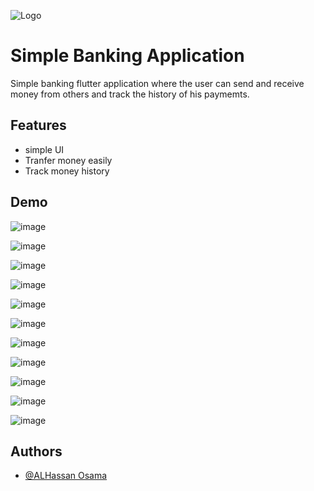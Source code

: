 
![Logo](https://northeurope1-mediap.svc.ms/transform/thumbnail?provider=spo&farmid=188840&inputFormat=png&cs=MDAwMDAwMDAtMDAwMC0wMDAwLTAwMDAtMDAwMDQ4MTcxMGE0fFNQTw&docid=https%3A%2F%2Fmy.microsoftpersonalcontent.com%2F_api%2Fv2.0%2Fdrives%2Fb!gIxvGiUVF0-seaK9nCvdB8xadOM_v1dLs0wxh-yRDP2VzpHn75pDQpl1HJl7HaAc%2Fitems%2F01JHOYB45BSUARXKR3BNELU4XJQEVE4LBU%3Ftempauth%3Dv1e.eyJzaXRlaWQiOiIxYTZmOGM4MC0xNTI1LTRmMTctYWM3OS1hMmJkOWMyYmRkMDciLCJhcHBpZCI6IjAwMDAwMDAwLTAwMDAtMDAwMC0wMDAwLTAwMDA0ODE3MTBhNCIsImF1ZCI6IjAwMDAwMDAzLTAwMDAtMGZmMS1jZTAwLTAwMDAwMDAwMDAwMC9teS5taWNyb3NvZnRwZXJzb25hbGNvbnRlbnQuY29tQDkxODgwNDBkLTZjNjctNGM1Yi1iMTEyLTM2YTMwNGI2NmRhZCIsImV4cCI6IjE3MjYzNjkyMDAifQ.tHB0D7JUe_qBA3PpFJIHc_SwRyUwwT8cVDmT7hcQOWI3-1bKEHd7wFa-1ygL9t4yOeGCPM0rkagiwTzadzqxaNR_RjWf3upNPVOHnRdEwVT-IfHhEbbTb9r9NSRypG0LUpzAbF9FWw13l-iP3BuGXtoOxVgcAKe5pfb5mTslUyFLvidZv0NcF_VIjP-vkKR-PEIH1FfQinl1qA7aWSCzrOJjxzdXW8kbVxtlEF2U_gZEeS9QKRRai16Le_aSxhmn_5u5lfIylL2FnOk39_X0HzQun6U7gkUKEabpfnW6I9ibJhu25iI-SgaODTBPPDn94x9GSnekFxc4Gx7CvEKINFAZRTevuPc4_u-44H79B1RFKe-p9d016Nn8bmZjs4uw.5__4Inve1iRmMJTVmri2k4Vof-1jLsWajNSI76nGklc%26version%3DPublished&cb=63861953270&encodeFailures=1&width=1366&height=575)


# Simple Banking Application
Simple banking flutter application where the user can send and receive money from others and track the history of his paymemts.


## Features

- simple UI
- Tranfer money easily
- Track money history


## Demo
![image](https://northeurope1-mediap.svc.ms/transform/thumbnail?provider=spo&farmid=188840&inputFormat=png&cs=MDAwMDAwMDAtMDAwMC0wMDAwLTAwMDAtMDAwMDQ4MTcxMGE0fFNQTw&docid=https%3A%2F%2Fmy.microsoftpersonalcontent.com%2F_api%2Fv2.0%2Fdrives%2Fb!gIxvGiUVF0-seaK9nCvdB8xadOM_v1dLs0wxh-yRDP2VzpHn75pDQpl1HJl7HaAc%2Fitems%2F01JHOYB47IERQIJUIBYFEKCYA74C6P5MY5%3Ftempauth%3Dv1e.eyJzaXRlaWQiOiIxYTZmOGM4MC0xNTI1LTRmMTctYWM3OS1hMmJkOWMyYmRkMDciLCJhcHBpZCI6IjAwMDAwMDAwLTAwMDAtMDAwMC0wMDAwLTAwMDA0ODE3MTBhNCIsImF1ZCI6IjAwMDAwMDAzLTAwMDAtMGZmMS1jZTAwLTAwMDAwMDAwMDAwMC9teS5taWNyb3NvZnRwZXJzb25hbGNvbnRlbnQuY29tQDkxODgwNDBkLTZjNjctNGM1Yi1iMTEyLTM2YTMwNGI2NmRhZCIsImV4cCI6IjE3MjY0NTU2MDAifQ.JLqkabsYQL5XPwUg1INrTJgeaO0PqN5GJMaTtmGPpo_BaTjXcmXaZmuKIXcDOa8t7MwARynvdJ3mPB8PAkP4VCgXRyuE9mtLJeAiSksjVTbndzj4KolxBEhWbFMb2qhP3UIut6PumQUE5wRXjBPnFLtyOJIkm-JtWCyVbgMIGjFlQYxehnaq2lW3jrkryBIEyMN5EmW5UFQ1gNjDW5jqSYL6JDcSHcPgDI6iwazYOKnAKntlnd0pTUo-R0KcONIZoOP-9Zl1Wlh9k7oxkjg31XDWQjq0Gn3z39jLBZdPlRvK3p2qpOPtDBICrmXj_4nV-OT6AZy7M9wzpFHv_7wf_R1IsSq--xjZ9K97BEFh07cEwqfXEft5SVXjLNQNcotj.zHLakZLKHh9FnUFCD2zjycgcboN5LyaICCg3LrwP7hA%26version%3DPublished&cb=63862037710&encodeFailures=1&width=1366&height=575)

![image](https://northeurope1-mediap.svc.ms/transform/thumbnail?provider=spo&farmid=188840&inputFormat=png&cs=MDAwMDAwMDAtMDAwMC0wMDAwLTAwMDAtMDAwMDQ4MTcxMGE0fFNQTw&docid=https%3A%2F%2Fmy.microsoftpersonalcontent.com%2F_api%2Fv2.0%2Fdrives%2Fb!gIxvGiUVF0-seaK9nCvdB8xadOM_v1dLs0wxh-yRDP2VzpHn75pDQpl1HJl7HaAc%2Fitems%2F01JHOYB44RIYRFPRKSPFB2VPFH4FFYKUPV%3Ftempauth%3Dv1e.eyJzaXRlaWQiOiIxYTZmOGM4MC0xNTI1LTRmMTctYWM3OS1hMmJkOWMyYmRkMDciLCJhcHBpZCI6IjAwMDAwMDAwLTAwMDAtMDAwMC0wMDAwLTAwMDA0ODE3MTBhNCIsImF1ZCI6IjAwMDAwMDAzLTAwMDAtMGZmMS1jZTAwLTAwMDAwMDAwMDAwMC9teS5taWNyb3NvZnRwZXJzb25hbGNvbnRlbnQuY29tQDkxODgwNDBkLTZjNjctNGM1Yi1iMTEyLTM2YTMwNGI2NmRhZCIsImV4cCI6IjE3MjY0NTU2MDAifQ.BhhSFdTy_lzqinyFkN3rXctlYw_1pPfcNOJZA4cEsB5bOlUaWj4_AZADcYSSE1TIJ4A1D0Mkl-yP9rl79AvpXcuKNP54qC1IBVe6IgGCrenc6mYnAtuwMy1Waqp7kF8IeOXLtrPSCaQpZxqg--qPrfydK76yLz_SVTVorVMB-kq5sRR4gztHsFsAqLZiV4s96kHH2qxjEic3S8mgyt22T8x7MrkcbIPDk4IX81la_YelnSJQUD2xuO6HcJcYHE_CkswRwnchWuKI1bZSlK2ehwJH4-fCqOOsS6IS4O8EETagG4tqwOuuHkM4uous9-WUnWM-O-dArA_ImmI8Eu4PZDsAZLuViX4aMsRRVis8jYNmi3GbWpvnBx8Q2tn0kSfq.DaHy35z-0i7RSP8_XGi89-norzLieoAjdzr1t8VJPfg%26version%3DPublished&cb=63862037711&encodeFailures=1&width=1366&height=575)

![image](https://northeurope1-mediap.svc.ms/transform/thumbnail?provider=spo&farmid=188840&inputFormat=png&cs=MDAwMDAwMDAtMDAwMC0wMDAwLTAwMDAtMDAwMDQ4MTcxMGE0fFNQTw&docid=https%3A%2F%2Fmy.microsoftpersonalcontent.com%2F_api%2Fv2.0%2Fdrives%2Fb!gIxvGiUVF0-seaK9nCvdB8xadOM_v1dLs0wxh-yRDP2VzpHn75pDQpl1HJl7HaAc%2Fitems%2F01JHOYB45BHDLBNRZULBEKJNEZERANYZWX%3Ftempauth%3Dv1e.eyJzaXRlaWQiOiIxYTZmOGM4MC0xNTI1LTRmMTctYWM3OS1hMmJkOWMyYmRkMDciLCJhcHBpZCI6IjAwMDAwMDAwLTAwMDAtMDAwMC0wMDAwLTAwMDA0ODE3MTBhNCIsImF1ZCI6IjAwMDAwMDAzLTAwMDAtMGZmMS1jZTAwLTAwMDAwMDAwMDAwMC9teS5taWNyb3NvZnRwZXJzb25hbGNvbnRlbnQuY29tQDkxODgwNDBkLTZjNjctNGM1Yi1iMTEyLTM2YTMwNGI2NmRhZCIsImV4cCI6IjE3MjY0NTU2MDAifQ.keuQfajZEt3bFF2HPkujKuYBgTEFqABJKFlVG2YKQWhpSIH0f6HXvm8mbqIo0wmiKundn44aXUyPiVuWzOocOsLaKHehi6oLSZkSM5C42S2OHIO6OaYiWlo1CD_ygFkPbnCuh55dBxnOH1zANo5X_c7hpQnGB4jlr7LYQP4R6JIKqgWC2qAFMNoJmy9d_RUdFKLk1ByEpT5R5AztNhPSzlCnyx8mibPWqY3vq5CBGqs1U1DtBy76AMFmX-qPPELsIg74B19GxBfCZa3wS_k-mu6SVjSq7HLF4uhuXcvZcGmevq9WQtL0rLEJLqbVG-UX-Lnt7HPqpEDDHX6BWhY5Z_eU5la0AIC96llcvERnFGjw1Nsy5dHuNYmEzhXElhsM.r6jAd6k2iVqPB0q99j4n4cRlS4sUBLcTyeaF8At06TM%26version%3DPublished&cb=63862037711&encodeFailures=1&width=1366&height=575)

![image](https://northeurope1-mediap.svc.ms/transform/thumbnail?provider=spo&farmid=188840&inputFormat=png&cs=MDAwMDAwMDAtMDAwMC0wMDAwLTAwMDAtMDAwMDQ4MTcxMGE0fFNQTw&docid=https%3A%2F%2Fmy.microsoftpersonalcontent.com%2F_api%2Fv2.0%2Fdrives%2Fb!gIxvGiUVF0-seaK9nCvdB8xadOM_v1dLs0wxh-yRDP2VzpHn75pDQpl1HJl7HaAc%2Fitems%2F01JHOYB45EWS32BV6IQFHYOWACN74MRHE5%3Ftempauth%3Dv1e.eyJzaXRlaWQiOiIxYTZmOGM4MC0xNTI1LTRmMTctYWM3OS1hMmJkOWMyYmRkMDciLCJhcHBpZCI6IjAwMDAwMDAwLTAwMDAtMDAwMC0wMDAwLTAwMDA0ODE3MTBhNCIsImF1ZCI6IjAwMDAwMDAzLTAwMDAtMGZmMS1jZTAwLTAwMDAwMDAwMDAwMC9teS5taWNyb3NvZnRwZXJzb25hbGNvbnRlbnQuY29tQDkxODgwNDBkLTZjNjctNGM1Yi1iMTEyLTM2YTMwNGI2NmRhZCIsImV4cCI6IjE3MjY0NTU2MDAifQ.NbwKT0mOr1AzpFKWO4sBgQvRsc71ZSkTXSrBwY7zaFluzwxx23-uRcGZT-ZRUPzUvfvfY8JAey_aqUJp8gTq2il6EZ9-lvH-4BCJgzqsqxLgnu_YJCI6o_iIXigpdm6YJx_i3tQghNJYt2wMp8zSoOcFoEkCd1FdK0FFeM9n4sRvxilAQP3XUHlKk9sDaQUR154muDFfrGm14sfh0F7e0km4rsEdNwalS-MEiWQmTV-arkWCvWdEKQMs12--M9M-0jxWBdUbuyxtE7SQSlJmnxR4rPIxnppV4Be9Sxg9GjABSdtMexgvko9llb1x8jkAfwikRK2bl4ymboqTqUPwIJ3VYcw3bwsH7AFujR97r0kj_VoY4pzmV59O0B76Isvy.d5jiMG6liyy4j2ZTPMOQlklU8M8oe7Dt9AODZEFwWZ0%26version%3DPublished&cb=63862037712&encodeFailures=1&width=1721&height=724)

![image](https://northeurope1-mediap.svc.ms/transform/thumbnail?provider=spo&farmid=188840&inputFormat=png&cs=MDAwMDAwMDAtMDAwMC0wMDAwLTAwMDAtMDAwMDQ4MTcxMGE0fFNQTw&docid=https%3A%2F%2Fmy.microsoftpersonalcontent.com%2F_api%2Fv2.0%2Fdrives%2Fb!gIxvGiUVF0-seaK9nCvdB8xadOM_v1dLs0wxh-yRDP2VzpHn75pDQpl1HJl7HaAc%2Fitems%2F01JHOYB43KTPDTK2CWGBGIP3WE6ISUPCQH%3Ftempauth%3Dv1e.eyJzaXRlaWQiOiIxYTZmOGM4MC0xNTI1LTRmMTctYWM3OS1hMmJkOWMyYmRkMDciLCJhcHBpZCI6IjAwMDAwMDAwLTAwMDAtMDAwMC0wMDAwLTAwMDA0ODE3MTBhNCIsImF1ZCI6IjAwMDAwMDAzLTAwMDAtMGZmMS1jZTAwLTAwMDAwMDAwMDAwMC9teS5taWNyb3NvZnRwZXJzb25hbGNvbnRlbnQuY29tQDkxODgwNDBkLTZjNjctNGM1Yi1iMTEyLTM2YTMwNGI2NmRhZCIsImV4cCI6IjE3MjY0NTU2MDAifQ.GhMRVFGqa0JE3DhTVcXhafbCEVyT5ySk9Rbb8jXCbZ8iGDDdWbf2NVZ1sVBXNWgqx-78NM-HC1mAb8OYpCPudiPGohOLAOWTSaebyrRgbhrF6_jwwzzsy1ELBL0jF3EbqgJEWrxja9FN_Jkp5y4bNDrJngB84P-vb_lvKPpYxADIatEsUcHnPxiQhhw2IyU1fUdF6n4Tgzld_0yX0WnqgD7_rhupgJ2XikpnsPxD_6Qy3-FXStwIkcNuxXJ6p-9TmfqxeqCVxTBjF3WCRwKjAUFa03UDLiMmxj-uAVQglIPUVv1PJURCv-NXp0yjZhb4QDncTsLu7JeSnKrKVP8dxuy_jwLtbeJzloI1H09AAuiPAckR0b-kPWlyKIphVjdm.VTioz0PYf-ttnkv4iKCRZ2XKHNipQ62t4AJT6_9jTjs%26version%3DPublished&cb=63862037712&encodeFailures=1&width=1366&height=575)

![image](https://northeurope1-mediap.svc.ms/transform/thumbnail?provider=spo&farmid=188840&inputFormat=png&cs=MDAwMDAwMDAtMDAwMC0wMDAwLTAwMDAtMDAwMDQ4MTcxMGE0fFNQTw&docid=https%3A%2F%2Fmy.microsoftpersonalcontent.com%2F_api%2Fv2.0%2Fdrives%2Fb!gIxvGiUVF0-seaK9nCvdB8xadOM_v1dLs0wxh-yRDP2VzpHn75pDQpl1HJl7HaAc%2Fitems%2F01JHOYB45JN2QNUGM535G3ZKCNFB7TKRYZ%3Ftempauth%3Dv1e.eyJzaXRlaWQiOiIxYTZmOGM4MC0xNTI1LTRmMTctYWM3OS1hMmJkOWMyYmRkMDciLCJhcHBpZCI6IjAwMDAwMDAwLTAwMDAtMDAwMC0wMDAwLTAwMDA0ODE3MTBhNCIsImF1ZCI6IjAwMDAwMDAzLTAwMDAtMGZmMS1jZTAwLTAwMDAwMDAwMDAwMC9teS5taWNyb3NvZnRwZXJzb25hbGNvbnRlbnQuY29tQDkxODgwNDBkLTZjNjctNGM1Yi1iMTEyLTM2YTMwNGI2NmRhZCIsImV4cCI6IjE3MjY0NTU2MDAifQ._VD1aSSLd8Yd_mzIjiz1uZ57hoiwDXvyLXZGSWuuj6LGX76lXFkyujjfEX0pnDDg9A-jof5NZaq08jWhj6YuF3S7lBUxlAOQWdCGqnZtc18Wj64qSb7j81YePOzWXOrAEl5VxOd6dIAnKxOxNNEPSeBdpcxPt-7nzZt7oMiqHNIDdF2VIJbEFbI9kknVv1pCuJYmZMTmCDWyQsCQUVfF7sHOfWzs2FJoUbyNtQ2N5wSro3v-9Uay_NSgxvXL4K8WvGqZQhRzc5rLmj8oTBTWTsY_nEfa_B35-5QO4_7D4o-eyB24_uOag-JeUsI1DfuDANpGs4UOpr-sit02S9wpMas14OIDlWaTzzz9HbXPRDvcCC753R20IEwSQLKEoEil.k5LND4pKtaA0L5SPGiLqbognnWzWpiNP2Qv_dc4tLWQ%26version%3DPublished&cb=63862037714&encodeFailures=1&width=1366&height=575)

![image](https://northeurope1-mediap.svc.ms/transform/thumbnail?provider=spo&farmid=188840&inputFormat=png&cs=MDAwMDAwMDAtMDAwMC0wMDAwLTAwMDAtMDAwMDQ4MTcxMGE0fFNQTw&docid=https%3A%2F%2Fmy.microsoftpersonalcontent.com%2F_api%2Fv2.0%2Fdrives%2Fb!gIxvGiUVF0-seaK9nCvdB8xadOM_v1dLs0wxh-yRDP2VzpHn75pDQpl1HJl7HaAc%2Fitems%2F01JHOYB45BK54FZBRXVJEIHMSTC6USIR5W%3Ftempauth%3Dv1e.eyJzaXRlaWQiOiIxYTZmOGM4MC0xNTI1LTRmMTctYWM3OS1hMmJkOWMyYmRkMDciLCJhcHBpZCI6IjAwMDAwMDAwLTAwMDAtMDAwMC0wMDAwLTAwMDA0ODE3MTBhNCIsImF1ZCI6IjAwMDAwMDAzLTAwMDAtMGZmMS1jZTAwLTAwMDAwMDAwMDAwMC9teS5taWNyb3NvZnRwZXJzb25hbGNvbnRlbnQuY29tQDkxODgwNDBkLTZjNjctNGM1Yi1iMTEyLTM2YTMwNGI2NmRhZCIsImV4cCI6IjE3MjY0NTU2MDAifQ.WU7PUSUzdfxDEBZIeoDqifhJSsMTn-B3AxGhylEYPae0Rc-hBJQ1K4K7CRMekIE9hB6EqhrCEubRy4EIP8zHlxTZAxe1d_icNvsDA1OE962JkNFcQkTftGneUl6adyFyUpuhVuu23PHQvHKXz_IzRC0zzyzUgUgQYpUO6wn8xH4c_5srC1nwmHlfakLMtZ5uQiv07CUvyW_MZU2ZO-jTOqm3ypjkPv4PGzA5TRSblCkpW-1GM443SFbwZ2fOTUMdPYYAXyPhudhSRfz546PSMOzJxgtX9UOBs8N2tlXBz72IpCJ-g08xUvAlwAM3oeH2DwgPOrWdHpiYJBEuqCuP97lOBZemSgTEM3xoLYRNMte48F_yuzkeF2bw86ZeI715.vJVHn6MgtkxrwFxH-AFiQpCEfJSO06MzsJMLD-NTqq0%26version%3DPublished&cb=63862037714&encodeFailures=1&width=1366&height=575)

![image](https://northeurope1-mediap.svc.ms/transform/thumbnail?provider=spo&farmid=188840&inputFormat=png&cs=MDAwMDAwMDAtMDAwMC0wMDAwLTAwMDAtMDAwMDQ4MTcxMGE0fFNQTw&docid=https%3A%2F%2Fmy.microsoftpersonalcontent.com%2F_api%2Fv2.0%2Fdrives%2Fb!gIxvGiUVF0-seaK9nCvdB8xadOM_v1dLs0wxh-yRDP2VzpHn75pDQpl1HJl7HaAc%2Fitems%2F01JHOYB435MXJ4WDCQXFFYOBYWC2YBGCV3%3Ftempauth%3Dv1e.eyJzaXRlaWQiOiIxYTZmOGM4MC0xNTI1LTRmMTctYWM3OS1hMmJkOWMyYmRkMDciLCJhcHBpZCI6IjAwMDAwMDAwLTAwMDAtMDAwMC0wMDAwLTAwMDA0ODE3MTBhNCIsImF1ZCI6IjAwMDAwMDAzLTAwMDAtMGZmMS1jZTAwLTAwMDAwMDAwMDAwMC9teS5taWNyb3NvZnRwZXJzb25hbGNvbnRlbnQuY29tQDkxODgwNDBkLTZjNjctNGM1Yi1iMTEyLTM2YTMwNGI2NmRhZCIsImV4cCI6IjE3MjY0NTU2MDAifQ.6LaHbMJh36oP7ZTSLVu9zQPKrRuvFJ99_078ZgPHA3Q8DpdIsbbgtgVkikZNrhlKGUoH3O79WD5XLgHo_5SndjEdIcMVK3b5S-YkhBlsKoevWqyYfDnn5RGmQ_3lutpnFAZnAVziswxMAMhLWS3p5wMhCutEpefUi1R2ZjulMcZueas3_ngfkYPb8kjSbCcGmU-taEBBz9C1yUD5coAqhgIU6AtvLSR8Zp39GcjYupMt1Q6TAOO7BT8JNhNylnhFRJB5hihAICwjarfDX0gJ_a_wPvsZ0yj7Y02BnhLOhwRIiM_-owqZ1yF20PzaasNbfjgClDpVE9rPwk5_gTGWPYZDE1QMqOw2uTeQISzE_p4YdZIo3A0W_iAzqkX8ACqs.AXrolS8m10iDlQlJLLX4vX0XRDBEjNpQTvGZ3yUPYTE%26version%3DPublished&cb=63862037715&encodeFailures=1&width=1366&height=575)

![image](https://northeurope1-mediap.svc.ms/transform/thumbnail?provider=spo&farmid=188840&inputFormat=png&cs=MDAwMDAwMDAtMDAwMC0wMDAwLTAwMDAtMDAwMDQ4MTcxMGE0fFNQTw&docid=https%3A%2F%2Fmy.microsoftpersonalcontent.com%2F_api%2Fv2.0%2Fdrives%2Fb!gIxvGiUVF0-seaK9nCvdB8xadOM_v1dLs0wxh-yRDP2VzpHn75pDQpl1HJl7HaAc%2Fitems%2F01JHOYB4ZNTLNMQ6ZJCFGZJPBVO6EXPG5V%3Ftempauth%3Dv1e.eyJzaXRlaWQiOiIxYTZmOGM4MC0xNTI1LTRmMTctYWM3OS1hMmJkOWMyYmRkMDciLCJhcHBpZCI6IjAwMDAwMDAwLTAwMDAtMDAwMC0wMDAwLTAwMDA0ODE3MTBhNCIsImF1ZCI6IjAwMDAwMDAzLTAwMDAtMGZmMS1jZTAwLTAwMDAwMDAwMDAwMC9teS5taWNyb3NvZnRwZXJzb25hbGNvbnRlbnQuY29tQDkxODgwNDBkLTZjNjctNGM1Yi1iMTEyLTM2YTMwNGI2NmRhZCIsImV4cCI6IjE3MjY0NTU2MDAifQ.ONYQo9W6WXekNTTcSN1_pa6Tx7arG4N2yxqJb8UvYPU_xuLA4he70BRUvocnIZAKMl1QWrkFBQ8C9r-aXDRq7Kc3PegwjQpFnDZ9J5PlRFIbsjGg2Li7u46sjpYNvYJAIJmJWtwjKz-rgAIoTdy3iBmis8FVCeqfrAOYPXE-1uoHDqpl77G0i0PqEsIZJ3nthTuf-Mzs3U1jpb66eRG7Ky9h5Msu7h6JeR7QgSuU6lQhUlOYHzZh46bH6sAZWpXt33RzBJQWK6SVzE0ui25sKmC-aeLe9wglIoX2kT3tfMyqRbnEtI-tflJmGSLTrB8wQpppCYy3fZ1Nj_wVYXNi5Ccv5PvKxCC4p6hufavNuwxNVxQdn2DtP74HDiBXe253.GxT1NbNDqVsVGE1uQb1nhqH0V_8rRK4dUbVZwySh-qs%26version%3DPublished&cb=63862037716&encodeFailures=1&width=1366&height=575)

![image](https://northeurope1-mediap.svc.ms/transform/thumbnail?provider=spo&farmid=188840&inputFormat=png&cs=MDAwMDAwMDAtMDAwMC0wMDAwLTAwMDAtMDAwMDQ4MTcxMGE0fFNQTw&docid=https%3A%2F%2Fmy.microsoftpersonalcontent.com%2F_api%2Fv2.0%2Fdrives%2Fb!gIxvGiUVF0-seaK9nCvdB8xadOM_v1dLs0wxh-yRDP2VzpHn75pDQpl1HJl7HaAc%2Fitems%2F01JHOYB435JOJBKXCDMBCKUWQRSKL2Y5UO%3Ftempauth%3Dv1e.eyJzaXRlaWQiOiIxYTZmOGM4MC0xNTI1LTRmMTctYWM3OS1hMmJkOWMyYmRkMDciLCJhcHBpZCI6IjAwMDAwMDAwLTAwMDAtMDAwMC0wMDAwLTAwMDA0ODE3MTBhNCIsImF1ZCI6IjAwMDAwMDAzLTAwMDAtMGZmMS1jZTAwLTAwMDAwMDAwMDAwMC9teS5taWNyb3NvZnRwZXJzb25hbGNvbnRlbnQuY29tQDkxODgwNDBkLTZjNjctNGM1Yi1iMTEyLTM2YTMwNGI2NmRhZCIsImV4cCI6IjE3MjY0NTU2MDAifQ.LKeAIFmXa3VZd_7AV8zTdhjxFYOBk8P2BJ34S7kjMrFkylwPMq05A4CcBU5t_wRK31RzB9KxB9UDKFUytFDwA3j57YAQdIGaWm1l7SnRmnlS3bfxWQuSN3Ct25PypCHnYp-9nekIhPDk_RqebToAiXd7LYZoENYvkMdWKI-kj-uMIizRQQgciZCTcRhCyCy9OAKDE4oY8J6iSCGz6_hO2glWxahTho9N4ej3uTxVE2okjwUDGwBCAxdYcuPLzSJ6r0bqfNXe5k-8hYnvF-0cmBR0fguN4qHV7JeO_zlhqGmEtAkFBQizBZyHEbYAXDdp8YGiaSfdzyMevJuuWWYBw6bqDbAluUg25hhVmvc8px2xZpcoiY8VLHyp7LsmyhoX.RTc5NYPzNVy6GTOsZyDOOnQ98CI-dH3RNxqCu1qAEZA%26version%3DPublished&cb=63862037716&encodeFailures=1&width=1366&height=575)

![image](https://northeurope1-mediap.svc.ms/transform/thumbnail?provider=spo&farmid=188840&inputFormat=png&cs=MDAwMDAwMDAtMDAwMC0wMDAwLTAwMDAtMDAwMDQ4MTcxMGE0fFNQTw&docid=https%3A%2F%2Fmy.microsoftpersonalcontent.com%2F_api%2Fv2.0%2Fdrives%2Fb!gIxvGiUVF0-seaK9nCvdB8xadOM_v1dLs0wxh-yRDP2VzpHn75pDQpl1HJl7HaAc%2Fitems%2F01JHOYB43GKED537JB6RCINWN2Y3IRI6JN%3Ftempauth%3Dv1e.eyJzaXRlaWQiOiIxYTZmOGM4MC0xNTI1LTRmMTctYWM3OS1hMmJkOWMyYmRkMDciLCJhcHBpZCI6IjAwMDAwMDAwLTAwMDAtMDAwMC0wMDAwLTAwMDA0ODE3MTBhNCIsImF1ZCI6IjAwMDAwMDAzLTAwMDAtMGZmMS1jZTAwLTAwMDAwMDAwMDAwMC9teS5taWNyb3NvZnRwZXJzb25hbGNvbnRlbnQuY29tQDkxODgwNDBkLTZjNjctNGM1Yi1iMTEyLTM2YTMwNGI2NmRhZCIsImV4cCI6IjE3MjY0NTU2MDAifQ.fsWEHT1ebc5jr0Qskd5ngxhbH6kDh74YPhc-I--R1C2PMjDR4K-Vh5NECnB4coVurEfLnSOO8dhNZdZ_5RgPc-jCk9wwa99tKZ1VkebkZw8l61Cq7jULq9xC8C68FS1qK76pZUmP6yTYbpc8FDOViDdG7zeD8su2zFornv-4E4YRtsK-0_LFxMT0Z9SegeRHRtG4KT6GoRjOEf4JRtV_0UYJAMfzZEcvMURsirfFHPjoOfrNHsRIAYyfrv67O0GQknQQZdEEf07gkmpLh3nGvmn8SJTnjaXLaxc_7VGzFfbeW2jpJxrDthkfY9UFYA9Sn-f0O7RqMwfQ4OAE6_Y27ZUILBSCQPUtHrZ3n1rSpR42kX_mT5PGkNd3e9ONATSZ.gLmiFNmJLZVsc_gcPqAymEmBeHFipZ-E1HZQahM4WlA%26version%3DPublished&cb=63862037717&encodeFailures=1&width=1366&height=575)


## Authors

- [@ALHassan Osama](https://github.com/ALHassanOsama)

